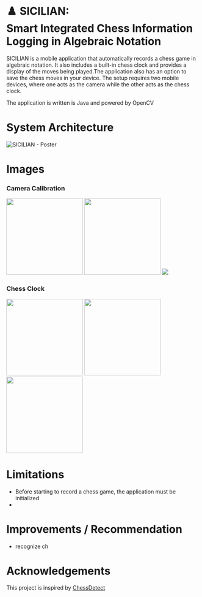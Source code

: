  # ♟️ SICILIAN: <br> Smart Integrated Chess Information Logging in Algebraic Notation

SICILIAN is a mobile application that automatically records a chess game in algebraic notation. It also includes a built-in chess clock and provides a display of the moves being played.The application also has an option to save the chess moves in your device. The setup requires two mobile devices, where one acts as the camera while the other acts as the chess clock.

The application is written is Java and powered by OpenCV

# System Architecture

![SICILIAN - Poster](https://github.com/Resonance001/sicilian_chess_recognition/assets/60764656/3052afd5-e3ed-4543-b131-4c030e3f3e8e)


# Images

### Camera Calibration

<p float="left">
  <img src="https://github.com/Resonance001/sicilian_chess_recognition/assets/60764656/bcdac7bf-b57a-44c8-bd3e-60fad7527702" width="200" />
  <img src="https://github.com/Resonance001/sicilian_chess_recognition/assets/60764656/921924ab-1dec-48de-b6a9-6db41512a78d" width="200" /> 
  <img src="https://github.com/Resonance001/sicilian_chess_recognition/assets/60764656/2fac2bda-7507-436d-a533-b6e0722a0793" width"200" />
</p>

### Chess Clock
<p float="left">
  <img src="https://github.com/Resonance001/sicilian_chess_recognition/assets/60764656/f1b3cbfc-17dd-4325-ae37-d4d4d4a16496" width="200" />
  <img src="https://github.com/Resonance001/sicilian_chess_recognition/assets/60764656/2de24c6b-66e8-413b-82e0-3d5954f8fd01" width="200" /> 
  <img src="https://github.com/Resonance001/sicilian_chess_recognition/assets/60764656/4fd6de2a-001b-4de7-98be-ed07867ab89a" width="200" />
</p>

# Limitations

- Before starting to record a chess game, the application must be initialized
- 

# Improvements / Recommendation

- recognize ch   

# Acknowledgements
This project is inspired by [ChessDetect](https://github.com/Elucidation/ChessDetect)
